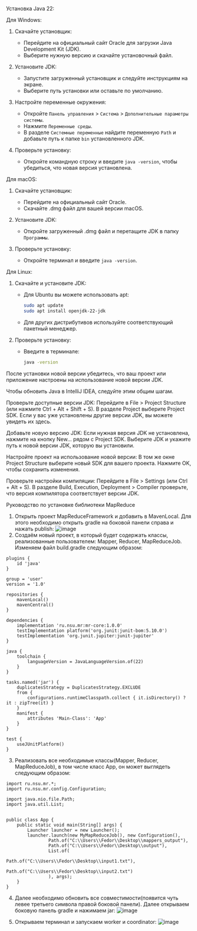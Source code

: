 Установка Java 22:

Для Windows:
1. Скачайте установщик:
   - Перейдите на официальный сайт Oracle для загрузки Java Development Kit (JDK).
   - Выберите нужную версию и скачайте установочный файл.

2. Установите JDK:
   - Запустите загруженный установщик и следуйте инструкциям на экране.
   - Выберите путь установки или оставьте по умолчанию.

3. Настройте переменные окружения:
   - Откройте `Панель управления` > `Система` > `Дополнительные параметры системы`.
   - Нажмите `Переменные среды`.
   - В разделе `Системные переменные` найдите переменную `Path` и добавьте путь к папке `bin` установленного JDK.

4. Проверьте установку:
   - Откройте командную строку и введите `java -version`, чтобы убедиться, что новая версия установлена.

Для macOS:
1. Скачайте установщик:
   - Перейдите на официальный сайт Oracle.
   - Скачайте .dmg файл для вашей версии macOS.

2. Установите JDK:
   - Откройте загруженный .dmg файл и перетащите JDK в папку `Программы`.

3. Проверьте установку:
   - Откройте терминал и введите `java -version`.

Для Linux:
1. Скачайте и установите JDK:
   - Для Ubuntu вы можете использовать apt:
     ```bash
     sudo apt update
     sudo apt install openjdk-22-jdk
     ```
   - Для других дистрибутивов используйте соответствующий пакетный менеджер.

2. Проверьте установку:
   - Введите в терминале:
     ```bash
     java -version
     ```

После установки новой версии убедитесь, что ваш проект или приложение настроены на использование новой версии JDK.




Чтобы обновить Java в IntelliJ IDEA, следуйте этим общим шагам.

Проверьте доступные версии JDK:
Перейдите в File > Project Structure (или нажмите Ctrl + Alt + Shift + S).
В разделе Project выберите Project SDK. Если у вас уже установлены другие версии JDK, вы можете увидеть их здесь.

Добавьте новую версию JDK:
Если нужная версия JDK не установлена, нажмите на кнопку New... рядом с Project SDK.
Выберите JDK и укажите путь к новой версии JDK, которую вы установили.

Настройте проект на использование новой версии:
В том же окне Project Structure выберите новый SDK для вашего проекта.
Нажмите OK, чтобы сохранить изменения.

Проверьте настройки компиляции:
Перейдите в File > Settings (или Ctrl + Alt + S).
В разделе Build, Execution, Deployment > Compiler проверьте, что версия компилятора соответствует версии JDK.



Руководство по установке библиотеки MapReduce
1. Открыть проект MapReduceFramework и добавить в MavenLocal. Для этого необходимо открыть gradle на боковой панели справа и нажать publish:
![image](https://github.com/user-attachments/assets/d85a89e8-a7ca-46b3-bec0-6442e008417c)
2. Создаём новый проект, в который будет содержать классы, реализованные пользователем: Mapper, Reducer, MapReduceJob. Изменяем файл build.gradle следующим образом:
```
plugins {
    id 'java'
}

group = 'user'
version = '1.0'

repositories {
    mavenLocal()
    mavenCentral()
}

dependencies {
    implementation 'ru.nsu.mr:mr-core:1.0.0'
    testImplementation platform('org.junit:junit-bom:5.10.0')
    testImplementation 'org.junit.jupiter:junit-jupiter'
}

java {
    toolchain {
        languageVersion = JavaLanguageVersion.of(22)
    }
}

tasks.named('jar') {
    duplicatesStrategy = DuplicatesStrategy.EXCLUDE
    from {
        configurations.runtimeClasspath.collect { it.isDirectory() ? it : zipTree(it) }
    }
    manifest {
        attributes 'Main-Class': 'App'
    }
}

test {
    useJUnitPlatform()
}
```

3. Реализовать все необходимые классы(Mapper, Reducer, MapReduceJob), в том числе класс App, он может выглядеть следующим образом:
```
import ru.nsu.mr.*;
import ru.nsu.mr.config.Configuration;

import java.nio.file.Path;
import java.util.List;


public class App {
    public static void main(String[] args) {
        Launcher launcher = new Launcher();
        launcher.launch(new MyMapReduceJob(), new Configuration(),
                Path.of("C:\\Users\\Fedor\\Desktop\\mappers_output"),
                Path.of("C:\\Users\\Fedor\\Desktop\\output"),
                List.of(
                        Path.of("C:\\Users\\Fedor\\Desktop\\input1.txt"),
                        Path.of("C:\\Users\\Fedor\\Desktop\\input2.txt")
                ), args);
    }
}
```

4. Далее необходимо обновить все совместимости(появится чуть левее третьего символа правой боковой панели). Далее открываем боковую панель gradle и нажимаем jar:
![image](https://github.com/user-attachments/assets/77b78405-6ac0-46c9-a7a0-11244828dcdb)

5. Открываем терминал и запускаем worker и coordinator:
![image](https://github.com/user-attachments/assets/fd659b49-394e-44a8-a9fa-73bc84137c3c)
